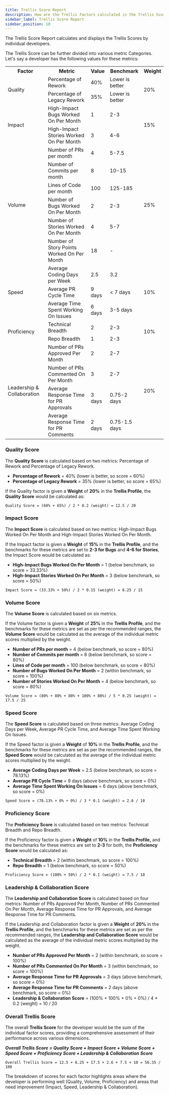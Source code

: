 ```yaml
---
title: Trellis Score Report
description: How are the Trellis Factors calculated in the Trellis Score Report
sidebar_label: Trellis Score Report
sidebar_position: 10
---
```

The Trellis Score Report calculates and displays the Trellis Scores by individual developers.

The Trellis Score can be further divided into various metric Categories. Let's say a developer has the following values for these metrics:

<table>
<tr>
<th>Factor</th>
<th>Metric</th>
<th>Value</th>
<th>Benchmark</th>
<th>Weight</th>
</tr>
<tr>
<td rowspan="2">Quality</td>
<td>Percentage of Rework</td>
<td>40%</td>
<td>Lower is better</td>
<td rowspan="2">20%</td>
</tr>
<tr>
<td>Percentage of Legacy Rework</td>
<td>35%</td>
<td>Lower is better</td>
</tr>
<tr>
<td rowspan="2">Impact</td>
<td>High-Impact Bugs Worked On Per Month</td>
<td>1</td>
<td>2-3</td>
<td rowspan="2">15%</td>
</tr>
<tr>
<td>High-Impact Stories Worked On Per Month</td>
<td>3</td>
<td>4-6</td>
</tr>
<tr>
<td rowspan="6">Volume</td>
<td>Number of PRs per month</td>
<td>4</td>
<td>5-7.5</td>
<td rowspan="6">25%</td>
</tr>
<tr>
<td>Number of Commits per month</td>
<td>8</td>
<td>10-15</td>
</tr>
<tr>
<td>Lines of Code per month</td>
<td>100</td>
<td>125-185</td>
</tr>
<tr>
<td>Number of Bugs Worked On Per Month</td>
<td>2</td>
<td>2-3</td>
</tr>
<tr>
<td>Number of Stories Worked On Per Month</td>
<td>4</td>
<td>5-7</td>
</tr>
<tr>
<td>Number of Story Points Worked On Per Month</td>
<td>18</td>
<td>-</td>
</tr>
<tr>
<td rowspan="3">Speed</td>
<td>Average Coding Days per Week</td>
<td>2.5</td>
<td>3.2</td>
<td rowspan="3">10%</td>
</tr>
<tr>
<td>Average PR Cycle Time</td>
<td>9 days</td>
<td>&lt; 7 days</td>
</tr>
<tr>
<td>Average Time Spent Working On Issues</td>
<td>6 days</td>
<td>3-5 days</td>
</tr>
<tr>
<td rowspan="2">Proficiency</td>
<td>Technical Breadth</td>
<td>2</td>
<td>2-3</td>
<td rowspan="2">10%</td>
</tr>
<tr>
<td>Repo Breadth</td>
<td>1</td>
<td>2-3</td>
</tr>
<tr>
<td rowspan="4">Leadership &amp; Collaboration</td>
<td>Number of PRs Approved Per Month</td>
<td>2</td>
<td>2-7</td>
<td rowspan="4">20%</td>
</tr>
<tr>
<td>Number of PRs Commented On Per Month</td>
<td>3</td>
<td>2-7</td>
</tr>
<tr>
<td>Average Response Time for PR Approvals</td>
<td>3 days</td>
<td>0.75-2 days</td>
</tr>
<tr>
<td>Average Response Time for PR Comments</td>
<td>2 days</td>
<td>0.75-1.5 days</td>
</tr>
</table>

### **Quality Score**

The **Quality Score** is calculated based on two metrics: Percentage of Rework and Percentage of Legacy Rework.&#x20;

* **Percentage of Rework** = 40% (lower is better, so score = 60%)
* **Percentage of Legacy Rework** = 35% (lower is better, so score = 65%)

If the Quality factor is given a **Weight** of **20%** in the **Trellis Profile**, the **Quality Score** would be calculated as:

```
Quality Score = (60% + 65%) / 2 * 0.2 (weight) = 12.5 / 20
```

### **Impact Score**

The **Impact Score** is calculated based on two metrics: High-Impact Bugs Worked On Per Month and High-Impact Stories Worked On Per Month.&#x20;

If the Impact factor is given a **Weight** of **15%** in the **Trellis Profile**, and the benchmarks for these metrics are set to **2-3 for Bugs** and **4-6 for Stories**, the Impact Score would be calculated as:

* **High-Impact Bugs Worked On Per Month** = 1 (below benchmark, so score = 33.33%)
* **High-Impact Stories Worked On Per Month** = 3 (below benchmark, so score = 50%)

```
Impact Score = (33.33% + 50%) / 2 * 0.15 (weight) = 6.25 / 15
```

### **Volume Score**

The **Volume Score** is calculated based on six metrics.

If the Volume factor is given a **Weight** of **25%** in the **Trellis Profile**, and the benchmarks for these metrics are set as per the recommended ranges, the **Volume Score** would be calculated as the average of the individual metric scores multiplied by the weight.

* **Number of PRs per month** = 4 (below benchmark, so score = 80%)
* **Number of Commits per month** = 8 (below benchmark, so score = 80%)
* **Lines of Code per month** = 100 (below benchmark, so score = 80%)
* **Number of Bugs Worked On Per Month** = 2 (within benchmark, so score = 100%)
* **Number of Stories Worked On Per Month** = 4 (below benchmark, so score = 80%)

```
Volume Score = (80% + 80% + 80% + 100% + 80%) / 5 * 0.25 (weight) = 17.5 / 25
```

### **Speed Score**

The **Speed Score** is calculated based on three metrics: Average Coding Days per Week, Average PR Cycle Time, and Average Time Spent Working On Issues.

If the Speed factor is given a **Weight** of **10%** in the **Trellis Profile**, and the benchmarks for these metrics are set as per the recommended ranges, the **Speed Score** would be calculated as the average of the individual metric scores multiplied by the weight.

* **Average Coding Days per Week** = 2.5 (below benchmark, so score = 78.13%)
* **Average PR Cycle Time** = 9 days (above benchmark, so score = 0%)
* **Average Time Spent Working On Issues** = 6 days (above benchmark, so score = 0%)

```
Speed Score = (78.13% + 0% + 0%) / 3 * 0.1 (weight) = 2.6 / 10
```

### **Proficiency Score**

The **Proficiency Score** is calculated based on two metrics: Technical Breadth and Repo Breadth.

If the Proficiency factor is given a **Weight** of **10%** in the **Trellis Profile,** and the benchmarks for these metrics are set to **2-3** for both, the **Proficiency Score** would be calculated as:

* **Technical Breadth** = 2 (within benchmark, so score = 100%)
* **Repo Breadth** = 1 (below benchmark, so score = 50%)

```
Proficiency Score = (100% + 50%) / 2 * 0.1 (weight) = 7.5 / 10
```

### **Leadership & Collaboration Score**

The **Leadership and Collaboration Score** is calculated based on four metrics: Number of PRs Approved Per Month, Number of PRs Commented On Per Month, Average Response Time for PR Approvals, and Average Response Time for PR Comments.

If the Leadership and Collaboration factor is given a **Weight** of **20%** in the **Trellis Profile**, and the benchmarks for these metrics are set as per the recommended ranges, the **Leadership and Collaboration Score** would be calculated as the average of the individual metric scores multiplied by the weight.

* **Number of PRs Approved Per Month** = 2 (within benchmark, so score = 100%)
* **Number of PRs Commented On Per Month** = 3 (within benchmark, so score = 100%)
* **Average Response Time for PR Approvals** = 3 days (above benchmark, so score = 0%)
* **Average Response Time for PR Comments** = 2 days (above benchmark, so score = 0%)
* **Leadership & Collaboration Score** = (100% + 100% + 0% + 0%) / 4 \* 0.2 (weight) = 10 / 20

### **Overall Trellis Score**

The overall **Trellis Score** for the developer would be the sum of the individual factor scores, providing a comprehensive assessment of their performance across various dimensions.

_**Overall Trellis Score = Quality Score + Impact Score + Volume Score + Speed Score + Proficiency Score + Leadership & Collaboration Score**_

```
Overall Trellis Score = 12.5 + 6.25 + 17.5 + 2.6 + 7.5 + 10 = 56.35 / 100
```

The breakdown of scores for each factor highlights areas where the developer is performing well (Quality, Volume, Proficiency) and areas that need improvement (Impact, Speed, Leadership & Collaboration).